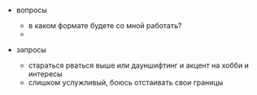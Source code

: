 
- вопросы
	- в каком формате будете со мной работать?
	- 

- запросы
	- стараться рваться выше или дауншифтинг и акцент на хобби и интересы
	- слишком услужливый, боюсь отстаивать свои границы